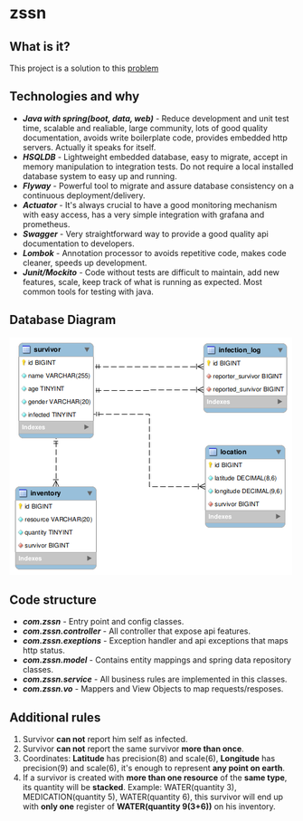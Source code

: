 # zssn
## **What is it?**

This project is a solution to this [problem](https://gist.github.com/akitaonrails/711b5553533d1a14364907bbcdbee677)

## **Technologies and why**

* ***Java with spring(boot, data, web)*** - Reduce development and unit test time, scalable and realiable, large community, lots of good quality documentation, avoids write boilerplate code, provides embedded http servers. Actually it speaks for itself.
* ***HSQLDB*** - Lightweight embedded database, easy to migrate, accept in memory manipulation to integration tests. Do not require a local installed database system to easy up and running.
* ***Flyway*** - Powerful tool to migrate and assure database consistency on a continuous deployment/delivery.
* ***Actuator*** - It's always crucial to have a good monitoring mechanism with easy access, has a very simple integration with grafana and prometheus.
* ***Swagger*** - Very straightforward way to provide a good quality api documentation to developers.
* ***Lombok*** - Annotation processor to avoids repetitive code, makes code cleaner, speeds up development.
* ***Junit/Mockito*** - Code without tests are difficult to maintain, add new features, scale, keep track of what is running as expected. Most common tools for testing with java.

## **Database Diagram**
![Alt text](https://github.com/lacau/zssn/blob/master/database/database_diagram.png?raw=true)

## **Code structure**
* ***com.zssn*** - Entry point and config classes.
* ***com.zssn.controller*** - All controller that expose api features.
* ***com.zssn.exeptions*** - Exception handler and api exceptions that maps http status.
* ***com.zssn.model*** - Contains entity mappings and spring data repository classes.
* ***com.zssn.service*** - All business rules are implemented in this classes.
* ***com.zssn.vo*** - Mappers and View Objects to map requests/resposes.

## **Additional rules**
1. Survivor **can not** report him self as infected.
2. Survivor **can not** report the same survivor **more than once**.
3. Coordinates: **Latitude** has precision(8) and scale(6), **Longitude** has precision(9) and scale(6), it's enough to represent **any point on earth**.
4. If a survivor is created with **more than one resource** of the **same type**, its quantity will be **stacked**. Example: WATER(quantity 3), MEDICATION(quantity 5), WATER(quantity 6), this survivor will end up with **only one** register of **WATER(quantity 9(3+6))** on his inventory.
